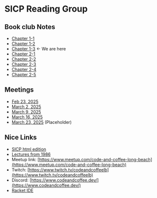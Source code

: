
# SICP Reading Group

## Book club Notes
- [Chapter 1-1](ch1/notes-ch1-1.html)
- [Chapter 1-2](ch1/notes-ch1-2.html)
- [Chapter 1-3](ch1/notes-ch1-3.html) <- We are here
- [Chapter 2-1](ch2/notes-ch2-1.html)
- [Chapter 2-2](ch2/notes-ch2-2.html)
- [Chapter 2-3](ch2/notes-ch2-3.html)
- [Chapter 2-4](ch2/notes-ch2-4.html)
- [Chapter 2-5](ch2/notes-ch2-5.html)

## Meetings
- [Feb 23, 2025](meetings/02-23-2025.html)
- [March 2, 2025](meetings/03-02-2025.html)
- [March 9, 2025](meetings/03-09-2025.html)
- [March 16, 2025](meetings/03-16-2025.html)
- [March 23, 2025](meetings/03-23-2025.html) (Placeholder)

## Nice Links
- [SICP html edition](https://sarabander.github.io/sicp/)
- [Lectures from 1986](https://www.youtube.com/playlist?list=PLE18841CABEA24090)
- Meetup link: [https://www.meetup.com/code-and-coffee-long-beach](https://www.meetup.com/code-and-coffee-long-beach)
- Twitch: [https://www.twitch.tv/codeandcoffeelb](https://www.twitch.tv/codeandcoffeelb)
- Discord: [https://www.codeandcoffee.dev/](https://www.codeandcoffee.dev/)
- [Racket IDE](https://www.racket-lang.org/)


